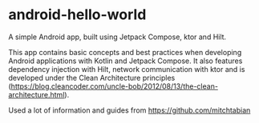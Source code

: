 # android-hello-world
A simple Android app, built using Jetpack Compose, ktor and Hilt.

This app contains basic concepts and best practices when developing Android applications with Kotlin and Jetpack Compose. It also features dependency injection with Hilt, network communication with ktor and is developed under the Clean Architecture principles (https://blog.cleancoder.com/uncle-bob/2012/08/13/the-clean-architecture.html).

Used a lot of information and guides from https://github.com/mitchtabian
